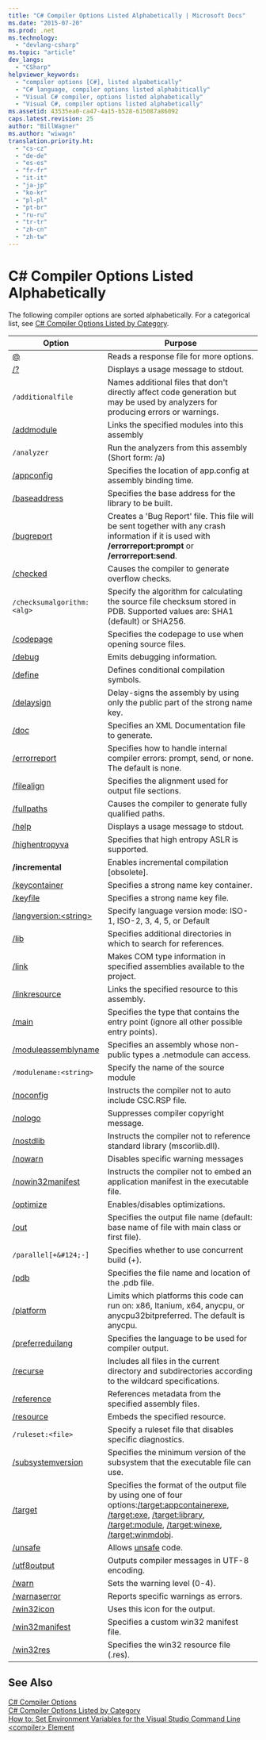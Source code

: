 ```yaml
---
title: "C# Compiler Options Listed Alphabetically | Microsoft Docs"
ms.date: "2015-07-20"
ms.prod: .net
ms.technology: 
  - "devlang-csharp"
ms.topic: "article"
dev_langs: 
  - "CSharp"
helpviewer_keywords: 
  - "compiler options [C#], listed alpabetically"
  - "C# language, compiler options listed alphabitically"
  - "Visual C# compiler, options listed alphabetically"
  - "Visual C#, compiler options listed alphabetically"
ms.assetid: 43535ea0-ca47-4a15-b528-615087a86092
caps.latest.revision: 25
author: "BillWagner"
ms.author: "wiwagn"
translation.priority.ht: 
  - "cs-cz"
  - "de-de"
  - "es-es"
  - "fr-fr"
  - "it-it"
  - "ja-jp"
  - "ko-kr"
  - "pl-pl"
  - "pt-br"
  - "ru-ru"
  - "tr-tr"
  - "zh-cn"
  - "zh-tw"
---
```

# C# Compiler Options Listed Alphabetically
The following compiler options are sorted alphabetically. For a categorical list, see [C# Compiler Options Listed by Category](../../../csharp/language-reference/compiler-options/listed-by-category.md).  
  
|Option|Purpose|  
|------------|-------------|  
|[@](../../../csharp/language-reference/compiler-options/response-file-compiler-option.md)|Reads a response file for more options.|  
|[/?](../../../csharp/language-reference/compiler-options/help-compiler-option.md)|Displays a usage message to stdout.|  
|`/additionalfile`|Names additional files that don't directly affect code generation but may be used by analyzers for producing errors or warnings.|  
|[/addmodule](../../../csharp/language-reference/compiler-options/addmodule-compiler-option.md)|Links the specified modules into this assembly|  
|`/analyzer`|Run the analyzers from this assembly (Short form: /a)|  
|[/appconfig](../../../csharp/language-reference/compiler-options/appconfig-compiler-option.md)|Specifies the location of app.config at assembly binding time.|  
|[/baseaddress](../../../csharp/language-reference/compiler-options/baseaddress-compiler-option.md)|Specifies the base address for the library to be built.|  
|[/bugreport](../../../csharp/language-reference/compiler-options/bugreport-compiler-option.md)|Creates a 'Bug Report' file. This file will be sent together with any crash information if it is used with **/errorreport:prompt** or **/errorreport:send**.|  
|[/checked](../../../csharp/language-reference/compiler-options/checked-compiler-option.md)|Causes the compiler to generate overflow checks.|  
|`/checksumalgorithm:<alg>`|Specify the algorithm for calculating the source file checksum stored in PDB.  Supported values are: SHA1 (default) or SHA256.|  
|[/codepage](../../../csharp/language-reference/compiler-options/codepage-compiler-option.md)|Specifies the codepage to use when opening source files.|  
|[/debug](../../../csharp/language-reference/compiler-options/debug-compiler-option.md)|Emits debugging information.|  
|[/define](../../../csharp/language-reference/compiler-options/define-compiler-option.md)|Defines conditional compilation symbols.|  
|[/delaysign](../../../csharp/language-reference/compiler-options/delaysign-compiler-option.md)|Delay-signs the assembly by using only the public part of the strong name key.|  
|[/doc](../../../csharp/language-reference/compiler-options/doc-compiler-option.md)|Specifies an XML Documentation file to generate.|  
|[/errorreport](../../../csharp/language-reference/compiler-options/errorreport-compiler-option.md)|Specifies how to handle internal compiler errors: prompt, send, or none. The default is none.|  
|[/filealign](../../../csharp/language-reference/compiler-options/filealign-compiler-option.md)|Specifies the alignment used for output file sections.|  
|[/fullpaths](../../../csharp/language-reference/compiler-options/fullpaths-compiler-option.md)|Causes the compiler to generate fully qualified paths.|  
|[/help](../../../csharp/language-reference/compiler-options/help-compiler-option.md)|Displays a usage message to stdout.|  
|[/highentropyva](../../../csharp/language-reference/compiler-options/highentropyva-compiler-option.md)|Specifies that high entropy ASLR is supported.|  
|**/incremental**|Enables incremental compilation [obsolete].|  
|[/keycontainer](../../../csharp/language-reference/compiler-options/keycontainer-compiler-option.md)|Specifies a strong name key container.|  
|[/keyfile](../../../csharp/language-reference/compiler-options/keyfile-compiler-option.md)|Specifies a strong name key file.|  
|[/langversion:\<string>](../../../csharp/language-reference/compiler-options/langversion-compiler-option.md)|Specify language version mode: ISO-1, ISO-2, 3, 4, 5, or Default|  
|[/lib](../../../csharp/language-reference/compiler-options/lib-compiler-option.md)|Specifies additional directories in which to search for references.|  
|[/link](../../../csharp/language-reference/compiler-options/link-compiler-option.md)|Makes COM type information in specified assemblies available to the project.|  
|[/linkresource](../../../csharp/language-reference/compiler-options/linkresource-compiler-option.md)|Links the specified resource to this assembly.|  
|[/main](../../../csharp/language-reference/compiler-options/main-compiler-option.md)|Specifies the type that contains the entry point (ignore all other possible entry points).|  
|[/moduleassemblyname](../../../csharp/language-reference/compiler-options/moduleassemblyname-compiler-option.md)|Specifies an assembly whose non-public types a .netmodule can access.|  
|`/modulename:<string>`|Specify the name of the source module|  
|[/noconfig](../../../csharp/language-reference/compiler-options/noconfig-compiler-option.md)|Instructs the compiler not to auto include CSC.RSP file.|  
|[/nologo](../../../csharp/language-reference/compiler-options/nologo-compiler-option.md)|Suppresses compiler copyright message.|  
|[/nostdlib](../../../csharp/language-reference/compiler-options/nostdlib-compiler-option.md)|Instructs the compiler not to reference standard library (mscorlib.dll).|  
|[/nowarn](../../../csharp/language-reference/compiler-options/nowarn-compiler-option.md)|Disables specific warning messages|  
|[/nowin32manifest](../../../csharp/language-reference/compiler-options/nowin32manifest-compiler-option.md)|Instructs the compiler not to embed an application manifest in the executable file.|  
|[/optimize](../../../csharp/language-reference/compiler-options/optimize-compiler-option.md)|Enables/disables optimizations.|  
|[/out](../../../csharp/language-reference/compiler-options/out-compiler-option.md)|Specifies the output file name (default: base name of file with main class or first file).|  
|`/parallel[+&#124;-]`|Specifies whether to use concurrent build (+).|  
|[/pdb](../../../csharp/language-reference/compiler-options/pdb-compiler-option.md)|Specifies the file name and location of the .pdb file.|  
|[/platform](../../../csharp/language-reference/compiler-options/platform-compiler-option.md)|Limits which platforms this code can run on: x86, Itanium, x64, anycpu, or anycpu32bitpreferred. The default is anycpu.|  
|[/preferreduilang](../../../csharp/language-reference/compiler-options/preferreduilang-compiler-option.md)|Specifies the language to be used for compiler output.|  
|[/recurse](../../../csharp/language-reference/compiler-options/recurse-compiler-option.md)|Includes all files in the current directory and subdirectories according to the wildcard specifications.|  
|[/reference](../../../csharp/language-reference/compiler-options/reference-compiler-option.md)|References metadata from the specified assembly files.|  
|[/resource](../../../csharp/language-reference/compiler-options/resource-compiler-option.md)|Embeds the specified resource.|  
|`/ruleset:<file>`|Specify a ruleset file that disables specific diagnostics.|  
|[/subsystemversion](../../../csharp/language-reference/compiler-options/subsystemversion-compiler-option.md)|Specifies the minimum version of the subsystem that the executable file can use.|  
|[/target](../../../csharp/language-reference/compiler-options/target-compiler-option.md)|Specifies the format of the output file by using one of four options:[/target:appcontainerexe](../../../csharp/language-reference/compiler-options/target-appcontainerexe-compiler-option.md), [/target:exe](../../../csharp/language-reference/compiler-options/target-exe-compiler-option.md), [/target:library](../../../csharp/language-reference/compiler-options/target-library-compiler-option.md), [/target:module](../../../csharp/language-reference/compiler-options/target-module-compiler-option.md), [/target:winexe](../../../csharp/language-reference/compiler-options/target-winexe-compiler-option.md),  [/target:winmdobj](../../../csharp/language-reference/compiler-options/target-winmdobj-compiler-option.md).|  
|[/unsafe](../../../csharp/language-reference/compiler-options/unsafe-compiler-option.md)|Allows [unsafe](../../../csharp/language-reference/keywords/unsafe.md) code.|  
|[/utf8output](../../../csharp/language-reference/compiler-options/utf8output-compiler-option.md)|Outputs compiler messages in UTF-8 encoding.|  
|[/warn](../../../csharp/language-reference/compiler-options/warn-compiler-option.md)|Sets the warning level (0-4).|  
|[/warnaserror](../../../csharp/language-reference/compiler-options/warnaserror-compiler-option.md)|Reports specific warnings as errors.|  
|[/win32icon](../../../csharp/language-reference/compiler-options/win32icon-compiler-option.md)|Uses this icon for the output.|  
|[/win32manifest](../../../csharp/language-reference/compiler-options/win32manifest-compiler-option.md)|Specifies a custom win32 manifest file.|  
|[/win32res](../../../csharp/language-reference/compiler-options/win32res-compiler-option.md)|Specifies the win32 resource file (.res).|  
  
## See Also  
 [C# Compiler Options](../../../csharp/language-reference/compiler-options/index.md)   
 [C# Compiler Options Listed by Category](../../../csharp/language-reference/compiler-options/listed-by-category.md)   
 [How to: Set Environment Variables for the Visual Studio Command Line](../../../csharp/language-reference/compiler-options/how-to-set-environment-variables-for-the-visual-studio-command-line.md)   
 [\<compiler> Element](../../../framework/configure-apps/file-schema/compiler/compiler-element.md)
